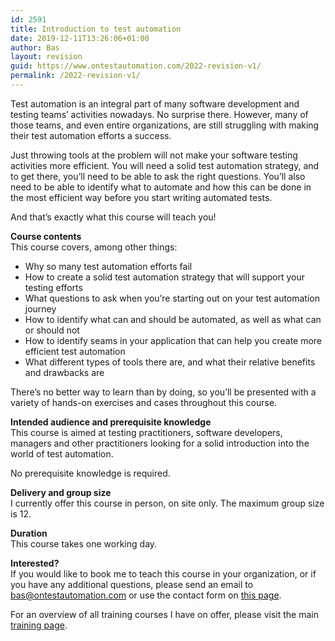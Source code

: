 ```yaml
---
id: 2591
title: Introduction to test automation
date: 2019-12-11T13:26:06+01:00
author: Bas
layout: revision
guid: https://www.ontestautomation.com/2022-revision-v1/
permalink: /2022-revision-v1/
---
```

Test automation is an integral part of many software development and testing teams&#8217; activities nowadays. No surprise there. However, many of those teams, and even entire organizations, are still struggling with making their test automation efforts a success.

Just throwing tools at the problem will not make your software testing activities more efficient. You will need a solid test automation strategy, and to get there, you&#8217;ll need to be able to ask the right questions. You&#8217;ll also need to be able to identify what to automate and how this can be done in the most efficient way before you start writing automated tests.

And that&#8217;s exactly what this course will teach you!

**Course contents**  
This course covers, among other things:

  * Why so many test automation efforts fail
  * How to create a solid test automation strategy that will support your testing efforts
  * What questions to ask when you&#8217;re starting out on your test automation journey
  * How to identify what can and should be automated, as well as what can or should not
  * How to identify seams in your application that can help you create more efficient test automation
  * What different types of tools there are, and what their relative benefits and drawbacks are

There&#8217;s no better way to learn than by doing, so you&#8217;ll be presented with a variety of hands-on exercises and cases throughout this course.

**Intended audience and prerequisite knowledge**  
This course is aimed at testing practitioners, software developers, managers and other practitioners looking for a solid introduction into the world of test automation.

No prerequisite knowledge is required.

**Delivery and group size**  
I currently offer this course in person, on site only. The maximum group size is 12.

**Duration**  
This course takes one working day.

**Interested?**  
If you would like to book me to teach this course in your organization, or if you have any additional questions, please send an email to bas@ontestautomation.com or use the contact form on [this page](https://www.ontestautomation.com/contact/).

For an overview of all training courses I have on offer, please visit the main [training page](https://www.ontestautomation.com/training/).